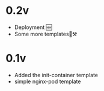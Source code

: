 # 0.2v
* Deployment 🆕
* Some more templates🚧⚒️

# 0.1v
* Added the init-container template
* simple nginx-pod template